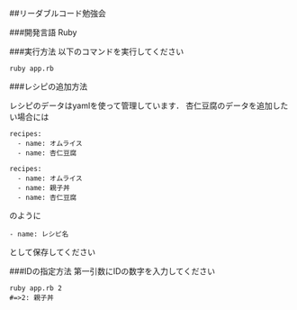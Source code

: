 ##リーダブルコード勉強会

###開発言語
Ruby

###実行方法
以下のコマンドを実行してください

```
ruby app.rb
```

###レシピの追加方法

レシピのデータはyamlを使って管理しています． 
杏仁豆腐のデータを追加したい場合には

```
recipes:
  - name: オムライス
  - name: 杏仁豆腐
```

```
recipes:
  - name: オムライス
  - name: 親子丼
  - name: 杏仁豆腐
```

のように

```
- name: レシピ名
```

として保存してください

###IDの指定方法
第一引数にIDの数字を入力してください

```
ruby app.rb 2
#=>2: 親子丼
```
